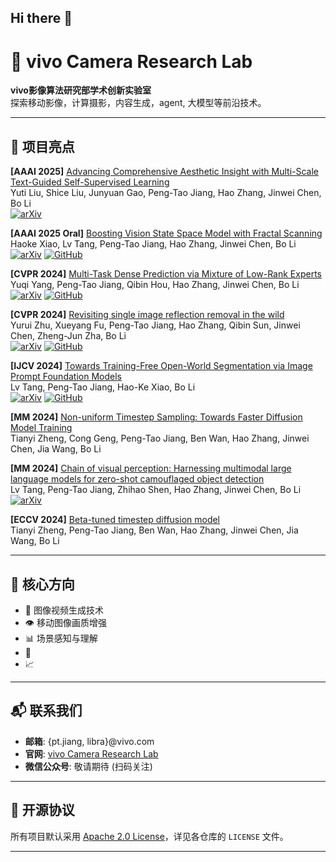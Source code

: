 ## Hi there 👋

# 🚀 vivo Camera Research Lab

**vivo影像算法研究部学术创新实验室**  
探索移动影像，计算摄影，内容生成，agent, 大模型等前沿技术。

---

## 🌟 项目亮点

**[AAAI 2025]** [Advancing Comprehensive Aesthetic Insight with Multi-Scale Text-Guided Self-Supervised Learning](https://arxiv.org/abs/2412.11952) \
Yuti Liu, Shice Liu, Junyuan Gao, Peng-Tao Jiang, Hao Zhang, Jinwei Chen, Bo Li \
[![arXiv](https://img.shields.io/badge/arXiv-2412.11952-b31b1b.svg)](https://arxiv.org/abs/2412.11952)

**[AAAI 2025 Oral]** [Boosting Vision State Space Model with Fractal Scanning](https://arxiv.org/abs/2405.14480) \
Haoke Xiao, Lv Tang, Peng-Tao Jiang, Hao Zhang, Jinwei Chen, Bo Li \
[![arXiv](https://img.shields.io/badge/arXiv-2405.14480-b31b1b.svg)](https://arxiv.org/abs/2405.14480)
[![GitHub](https://img.shields.io/badge/GitHub-Code-E0E0E0?logo=github)](https://github.com/hkxiao/Fractal-Mamba)

**[CVPR 2024]** [Multi-Task Dense Prediction via Mixture of Low-Rank Experts](https://arxiv.org/abs/2403.17749) \
Yuqi Yang, Peng-Tao Jiang, Qibin Hou, Hao Zhang, Jinwei Chen, Bo Li \
[![arXiv](https://img.shields.io/badge/arXiv-2403.17749-b31b1b.svg)](https://arxiv.org/abs/2403.17749)
[![GitHub](https://img.shields.io/badge/GitHub-Code-E0E0E0?logo=github)](https://github.com/YuqiYang213/MLoRE)

**[CVPR 2024]** [Revisiting single image reflection removal in the wild](https://arxiv.org/abs/2311.17320) \
Yurui Zhu, Xueyang Fu, Peng-Tao Jiang, Hao Zhang, Qibin Sun, Jinwei Chen, Zheng-Jun Zha, Bo Li \
[![arXiv](https://img.shields.io/badge/arXiv-2311.17320-b31b1b.svg)](https://arxiv.org/abs/2311.17320)
[![GitHub](https://img.shields.io/badge/GitHub-Code-E0E0E0?logo=github)](https://github.com/zhuyr97/Reflection_RemoVal_CVPR2024)

**[IJCV 2024]** [Towards Training-Free Open-World Segmentation via Image Prompt Foundation Models](https://arxiv.org/abs/2310.10912) \
Lv Tang, Peng-Tao Jiang, Hao-Ke Xiao, Bo Li \
[![arXiv](https://img.shields.io/badge/arXiv-2310.10912-b31b1b.svg)](https://arxiv.org/abs/2310.10912)
[![GitHub](https://img.shields.io/badge/GitHub-Code-E0E0E0?logo=github)](https://github.com/luckybird1994/ipseg)

**[MM 2024]** [Non-uniform Timestep Sampling: Towards Faster Diffusion Model Training](https://dl.acm.org/doi/10.1145/3664647.3680912) \
Tianyi Zheng, Cong Geng, Peng-Tao Jiang, Ben Wan, Hao Zhang, Jinwei Chen, Jia Wang, Bo Li 

**[MM 2024]** [Chain of visual perception: Harnessing multimodal large language models for zero-shot camouflaged object detection](https://arxiv.org/abs/2311.11273) \
Lv Tang, Peng-Tao Jiang, Zhihao Shen, Hao Zhang, Jinwei Chen, Bo Li \
[![arXiv](https://img.shields.io/badge/arXiv-2311.11273-b31b1b.svg)](https://arxiv.org/abs/2311.11273)

**[ECCV 2024]** [Beta-tuned timestep diffusion model](https://www.ecva.net/papers/eccv_2024/papers_ECCV/papers/00328.pdf) \
Tianyi Zheng, Peng-Tao Jiang, Ben Wan, Hao Zhang, Jinwei Chen, Jia Wang, Bo Li 





---


## 📌 核心方向
- 🧠 图像视频生成技术  
- 👁️ 移动图像画质增强  
- 📊 场景感知与理解
- 🧬
- 📈

---

## 📬 联系我们
- **邮箱**: {pt.jiang, libra}@vivo.com  
- **官网**: [vivo Camera Research Lab](https://blueimage.vivo.com/#/research)  
- **微信公众号**: 敬请期待 (扫码关注)  

---

## 📜 开源协议
所有项目默认采用 [Apache 2.0 License](https://www.apache.org/licenses/LICENSE-2.0)，详见各仓库的 `LICENSE` 文件。

---
